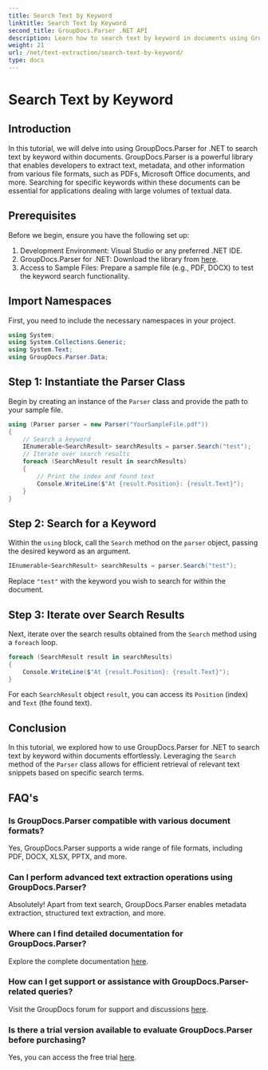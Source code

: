 ```yaml
---
title: Search Text by Keyword
linktitle: Search Text by Keyword
second_title: GroupDocs.Parser .NET API
description: Learn how to search text by keyword in documents using GroupDocs.Parser for .NET. Efficiently extract relevant content with ease.
weight: 21
url: /net/text-extraction/search-text-by-keyword/
type: docs
---
```

# Search Text by Keyword

## Introduction
In this tutorial, we will delve into using GroupDocs.Parser for .NET to search text by keyword within documents. GroupDocs.Parser is a powerful library that enables developers to extract text, metadata, and other information from various file formats, such as PDFs, Microsoft Office documents, and more. Searching for specific keywords within these documents can be essential for applications dealing with large volumes of textual data.
## Prerequisites
Before we begin, ensure you have the following set up:
1. Development Environment: Visual Studio or any preferred .NET IDE.
2. GroupDocs.Parser for .NET: Download the library from [here](https://releases.groupdocs.com/parser/net/).
3. Access to Sample Files: Prepare a sample file (e.g., PDF, DOCX) to test the keyword search functionality.

## Import Namespaces
First, you need to include the necessary namespaces in your project.
```csharp
using System;
using System.Collections.Generic;
using System.Text;
using GroupDocs.Parser.Data;
```
## Step 1: Instantiate the Parser Class
Begin by creating an instance of the `Parser` class and provide the path to your sample file.
```csharp
using (Parser parser = new Parser("YourSampleFile.pdf"))
{
    // Search a keyword
    IEnumerable<SearchResult> searchResults = parser.Search("test");
    // Iterate over search results
    foreach (SearchResult result in searchResults)
    {
        // Print the index and found text
        Console.WriteLine($"At {result.Position}: {result.Text}");
    }
}
```
## Step 2: Search for a Keyword
Within the `using` block, call the `Search` method on the `parser` object, passing the desired keyword as an argument.
```csharp
IEnumerable<SearchResult> searchResults = parser.Search("test");
```
Replace `"test"` with the keyword you wish to search for within the document.
## Step 3: Iterate over Search Results
Next, iterate over the search results obtained from the `Search` method using a `foreach` loop.
```csharp
foreach (SearchResult result in searchResults)
{
    Console.WriteLine($"At {result.Position}: {result.Text}");
}
```
For each `SearchResult` object `result`, you can access its `Position` (index) and `Text` (the found text).

## Conclusion
In this tutorial, we explored how to use GroupDocs.Parser for .NET to search text by keyword within documents effortlessly. Leveraging the `Search` method of the `Parser` class allows for efficient retrieval of relevant text snippets based on specific search terms.

## FAQ's
### Is GroupDocs.Parser compatible with various document formats?
Yes, GroupDocs.Parser supports a wide range of file formats, including PDF, DOCX, XLSX, PPTX, and more.
### Can I perform advanced text extraction operations using GroupDocs.Parser?
Absolutely! Apart from text search, GroupDocs.Parser enables metadata extraction, structured text extraction, and more.
### Where can I find detailed documentation for GroupDocs.Parser?
Explore the complete documentation [here](https://tutorials.groupdocs.com/parser/net/).
### How can I get support or assistance with GroupDocs.Parser-related queries?
Visit the GroupDocs forum for support and discussions [here](https://forum.groupdocs.com/c/parser/17).
### Is there a trial version available to evaluate GroupDocs.Parser before purchasing?
Yes, you can access the free trial [here](https://releases.groupdocs.com/).
